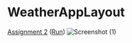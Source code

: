 # WeatherAppLayout

<a href="https://github.com/yash-deokate/WeatherAppLayout/blob/main/index.html">Assignment 2</a> (<a href="https://htmlpreview.github.io/?https://github.com/yash-deokate/WeatherAppLayout/blob/main/index.html">Run</a>)
![Screenshot (1)](https://user-images.githubusercontent.com/53117129/131999982-fb2574d0-6c48-4dae-a61d-010b7bf72f49.png)

